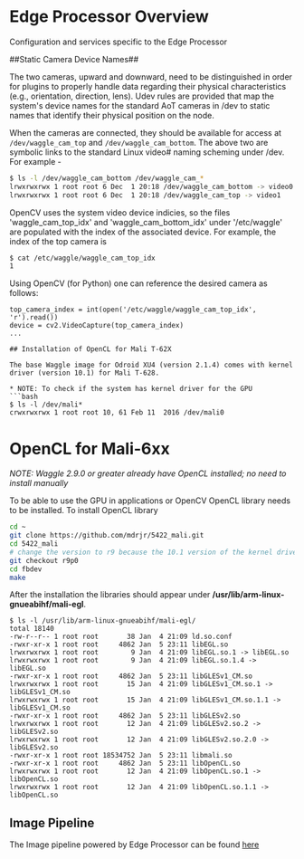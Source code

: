 <!--
waggle_topic=/edge_processor/introduction
-->

# Edge Processor Overview
Configuration and services specific to the Edge Processor

##Static Camera Device Names##

The two cameras, upward and downward, need to be distinguished in order for plugins to properly handle data regarding their physical characteristics (e.g., orientation, direction, lens). Udev rules are provided that map the system's device names for the standard AoT cameras in /dev to static names that identify their physical position on the node.

When the cameras are connected, they should be available for access at `/dev/waggle_cam_top` and `/dev/waggle_cam_bottom`. The above two are symbolic links to the standard Linux video# naming scheming under /dev. For example - 
```bash
$ ls -l /dev/waggle_cam_bottom /dev/waggle_cam_*
lrwxrwxrwx 1 root root 6 Dec  1 20:18 /dev/waggle_cam_bottom -> video0
lrwxrwxrwx 1 root root 6 Dec  1 20:18 /dev/waggle_cam_top -> video1
```
OpenCV uses the system video device indicies, so the files 'waggle_cam_top_idx' and 'waggle_cam_bottom_idx' under '/etc/waggle' are populated with the index of the associated device. For example, the index of the top camera is
```bash
$ cat /etc/waggle/waggle_cam_top_idx
1
```

Using OpenCV (for Python) one can reference the desired camera as follows:
```
top_camera_index = int(open('/etc/waggle/waggle_cam_top_idx', 'r').read())
device = cv2.VideoCapture(top_camera_index)
...

## Installation of OpenCL for Mali T-62X

The base Waggle image for Odroid XU4 (version 2.1.4) comes with kernel driver (version 10.1) for Mali T-628. 

* NOTE: To check if the system has kernel driver for the GPU
```bash
$ ls -l /dev/mali*
crwxrwxrwx 1 root root 10, 61 Feb 11  2016 /dev/mali0
```

# OpenCL for Mali-6xx
_NOTE: Waggle 2.9.0 or greater already have OpenCL installed; no need to install manually_

To be able to use the GPU in applications or OpenCV OpenCL library needs to be installed. To install OpenCL library

```bash
cd ~
git clone https://github.com/mdrjr/5422_mali.git
cd 5422_mali
# change the version to r9 because the 10.1 version of the kernel driver is not compatible with r14, which is the latest
git checkout r9p0
cd fbdev
make
```

After the installation the libraries should appear under __/usr/lib/arm-linux-gnueabihf/mali-egl__.
```
$ ls -l /usr/lib/arm-linux-gnueabihf/mali-egl/
total 18140
-rw-r--r-- 1 root root       38 Jan  4 21:09 ld.so.conf
-rwxr-xr-x 1 root root     4862 Jan  5 23:11 libEGL.so
lrwxrwxrwx 1 root root        9 Jan  4 21:09 libEGL.so.1 -> libEGL.so
lrwxrwxrwx 1 root root        9 Jan  4 21:09 libEGL.so.1.4 -> libEGL.so
-rwxr-xr-x 1 root root     4862 Jan  5 23:11 libGLESv1_CM.so
lrwxrwxrwx 1 root root       15 Jan  4 21:09 libGLESv1_CM.so.1 -> libGLESv1_CM.so
lrwxrwxrwx 1 root root       15 Jan  4 21:09 libGLESv1_CM.so.1.1 -> libGLESv1_CM.so
-rwxr-xr-x 1 root root     4862 Jan  5 23:11 libGLESv2.so
lrwxrwxrwx 1 root root       12 Jan  4 21:09 libGLESv2.so.2 -> libGLESv2.so
lrwxrwxrwx 1 root root       12 Jan  4 21:09 libGLESv2.so.2.0 -> libGLESv2.so
-rwxr-xr-x 1 root root 18534752 Jan  5 23:11 libmali.so
-rwxr-xr-x 1 root root     4862 Jan  5 23:11 libOpenCL.so
lrwxrwxrwx 1 root root       12 Jan  4 21:09 libOpenCL.so.1 -> libOpenCL.so
lrwxrwxrwx 1 root root       12 Jan  4 21:09 libOpenCL.so.1.1 -> libOpenCL.so
```
## Image Pipeline
The Image pipeline powered by Edge Processor can be found [here](image/README.md)
